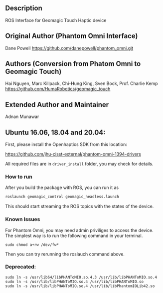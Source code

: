 Description
---------

ROS Interface for Geomagic Touch Haptic device

## Original Author (Phantom Omni Interface)
Dane Powell
https://github.com/danepowell/phantom_omni.git

## Authors (Conversion from Phatom Omni to Geomagic Touch)
Hai Nguyen, Marc Killpack, Chi-Hung King, Sven Bock, Prof. Charlie Kemp
https://github.com/HumaRobotics/geomagic_touch

## Extended Author and Maintainer
Adnan Munawar


## Ubuntu 16.06, 18.04 and 20.04:
First, please install the Openhaptics SDK from this location:

https://github.com/jhu-cisst-external/phantom-omni-1394-drivers

All required files are in `driver_install` folder, you may check for details.

### How to run
After you build the package with ROS, you can run it as

```bash
roslaunch geomagic_control geomagic_headless.launch
```
This should start streaming the ROS topics with the states of the device.

### Known Issues
For Phantom Omni, you may need admin priviliges to access the device. The simplest way is to run the following command in your terminal.
```
sudo chmod a+rw /dev/fw*
```
Then you can try rerunning the roslauch command above.

### Deprecated:
```
sudo ln -s /usr/lib64/libPHANToMIO.so.4.3 /usr/lib/libPHANToMIO.so.4
sudo ln -s /usr/lib/libPHANToMIO.so.4 /usr/lib/libPHANToMIO.so
sudo ln -s /usr/lib/libPHANToMIO.so.4 /usr/lib/libPhantomIOLib42.so
```
